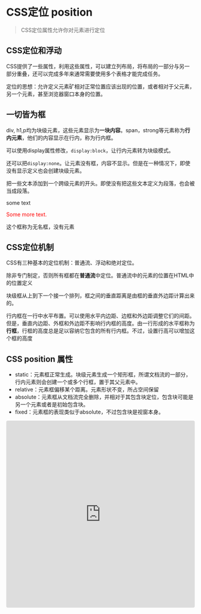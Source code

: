 # CSS定位 position

> CSS定位属性允许你对元素进行定位

## CSS定位和浮动

CSS提供了一些属性，利用这些属性，可以建立列布局，将布局的一部分与另一部分重叠，还可以完成多年来通常需要使用多个表格才能完成任务。

定位的思想：允许定义元素矿相对正常位置应该出现的位置，或者相对于父元素，另一个元素，甚至浏览器窗口本身的位置。

## 一切皆为框

div, h1,p均为块级元素，这些元素显示为**一块内容**。span，strong等元素称为**行内元素**，他们的内容显示在行内，称为行内框。

可以使用display属性修改，`display:block`，让行内元素转为块级模式。

还可以把`display:none`。让元素没有框，内容不显示。但是在一种情况下，即使没有显示定义也会创建块级元素。

把一些文本添加到一个跨级元素的开头。即使没有把这些文本定义为段落，也会被当成段落。

<div>
  some text
  <p class="red" style="color: red">
    Some more text.
  </p>
</div>

这个框称为无名框，没有元素

## CSS定位机制

 CSS有三种基本的定位机制：普通流、浮动和绝对定位。

除非专门制定，否则所有框都在**普通流**中定位。普通流中的元素的位置在HTML中的位置定义

块级框从上到下一个接一个排列，框之间的垂直距离是由框的垂直外边距计算出来的。

行内框在一行中水平布置。可以使用水平内边距、边框和外边距调整它们的间距。但是，垂直内边距、外框和外边距不影响行内框的高度。由一行形成的水平框称为**行框**，行框的高度总是足以容纳它包含的所有行内框。不过，设置行高可以增加这个框的高度

## CSS position 属性

+ static：元素框正常生成。块级元素生成一个矩形框，所谓文档流的一部分，行内元素则会创建一个或多个行框，置于其父元素中。
+ relative：元素框偏移某个距离。元素形状不变，所占空间保留
+ absolute：元素框从文档流完全删除，并相对于其包含块定位，包含块可能是另一个元素或者是初始包含块。
+ fixed：元素框的表现类似于absolute，不过包含块是视窗本身。

<iframe src="https://codesandbox.io/embed/xenodochial-haibt-hi1f1?fontsize=14&hidenavigation=1&theme=dark"
     style="width:100%; height:500px; border:0; border-radius: 4px; overflow:hidden;"
     title="xenodochial-haibt-hi1f1"
     allow="accelerometer; ambient-light-sensor; camera; encrypted-media; geolocation; gyroscope; hid; microphone; midi; payment; usb; vr; xr-spatial-tracking"
     sandbox="allow-forms allow-modals allow-popups allow-presentation allow-same-origin allow-scripts"
   ></iframe>

